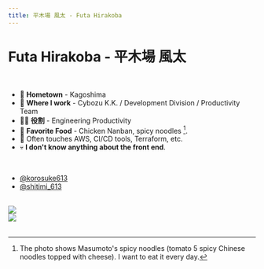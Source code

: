 ```yaml
---
title: 平木場 風太 - Futa Hirakoba
---
```


# Futa Hirakoba - 平木場 風太

<div class="grid grid-cols-[6.9fr_2.1fr] gap-0">
<div>

<br>

- 🌋 **Hometown** - Kagoshima
- 🏢 **Where I work** - Cybozu K.K. / Development Division / Productivity Team
- 🧑‍💻 **役割** - Engineering Productivity
- 🍣 **Favorite Food** - Chicken Nanban, spicy noodles [^masumoto].
- 💪 Often touches AWS, CI/CD tools, Terraform, etc.
- 💀 **I don't know anything about the front end**.

<br>

- <mdi-github-face /> <a href="https://github.com/korosuke613">@korosuke613</a>
- <mdi-twitter /> <a href="https://twitter.com/shitimi_613">@shitimi_613</a>

<br>

</div>

  <div>
    <img border="rounded" src="/my2.jpg">
    <br>
    <img border="rounded" src="/karamen.jpeg">
  </div>

</div>

<br>

[^masumoto]: The photo shows Masumoto's spicy noodles (tomato 5 spicy Chinese noodles topped with cheese). I want to eat it every day.

<!--
Here is my self-introduction.
I am from Kagoshima, and my favorite foods are chicken nanban and spicy noodles.

I usually touch the back-end infrastructure and have almost no opportunity to touch the front-end in my work.
I don't know anything about the front end, so I apologize if I'm using the wrong terminology, etc.
-->
